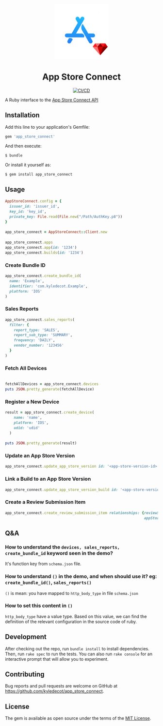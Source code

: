 

<div align="center">
  <img src="assets/banner.png" width="180" height="180">

  <h1>App Store Connect</h1>

[![CI/CD](https://github.com/kyledecot/app_store_connect/actions/workflows/default.yml/badge.svg)](https://github.com/kyledecot/app_store_connect/actions/workflows/default.yml)
</div>



A Ruby interface to the [App Store Connect API](https://developer.apple.com/app-store-connect/api/)

## Installation

Add this line to your application's Gemfile:

```Ruby
gem 'app_store_connect'
```

And then execute:

```Bash
$ bundle
```

Or install it yourself as:

```Bash
$ gem install app_store_connect
```

## Usage

```ruby
AppStoreConnect.config = {
  issuer_id: 'issuer_id',
  key_id: 'key_id',
  private_key: File.read(File.new("/Path/AuthKey.p8"))
}

app_store_connect = AppStoreConnect::Client.new

app_store_connect.apps 
app_store_connect.app(id: '1234')
app_store_connect.builds(id: '1234')
```

### Create Bundle ID

```ruby
app_store_connect.create_bundle_id(
  name: 'Example', 
  identifier: 'com.kyledecot.Example', 
  platform: 'IOS'
) 
```

### Sales Reports

```ruby
app_store_connect.sales_reports(
  filter: {
    report_type: 'SALES',
    report_sub_type: 'SUMMARY',
    frequency: 'DAILY',
    vendor_number: '123456'
  }
)
```

### Fetch All Devices

```ruby

fetchAllDevices = app_store_connect.devices
puts JSON.pretty_generate(fetchAllDevice)

```

### Register a New Device

```ruby
result = app_store_connect.create_device(
    name: 'name',
    platform: 'IOS',
    udid: 'udid'
  )

puts JSON.pretty_generate(result)
```

### Update an App Store Version

```ruby
app_store_connect.update_app_store_version id: '<app-store-version-id>', version_string: '1.0'
```

### Link a Build to an App Store Version

```ruby
app_store_connect.update_app_store_version_build id: '<app-store-version-id>', build_id: '<build-id>'
```

### Create a Review Submission Item

```ruby
app_store_connect.create_review_submission_item relationships: {reviewSubmission: {data: {id: '<review-submission-id>', type: 'reviewSubmissions'}},
                                                                appStoreVersion: {data: {id: '<app-store-version-id>', type: 'appStoreVersions'}}}
```

## Q&A

### How to understand the `devices, sales_reports, create_bundle_id` keyword seen in the demo?

It's function key from `schema.json` file.

### How to understand `()` in the demo, and when should use it? eg: `create_bundle_id()`, `sales_reports()`

`()` is mean: you have mapped to `http_body_type` in file `schema.json`

### How to set this content in `()`

`http_body_type` have a value type. Based on this value, we can find the definition of the relevant configuration in the source code of ruby.

## Development

After checking out the repo, run `bundle install` to install dependencies. Then, run `rake spec` to run the tests. You can also run `rake console` for an interactive prompt that will allow you to experiment.

## Contributing

Bug reports and pull requests are welcome on GitHub at https://github.com/kyledecot/app_store_connect.

## License

The gem is available as open source under the terms of the [MIT License](https://opensource.org/licenses/MIT).
